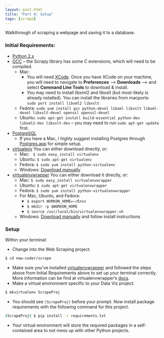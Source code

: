 ```yaml
---
layout: post.html
title: "Part 0: Setup"
tags: [scrape]
---
```


Walkthrough of scraping a webpage and saving it to a database.

### Initial Requirements:
* [Python 2.x](http://www.python.org/download/releases/2.7.3/)
* [GCC](http://gcc.gnu.org/) – the Scrapy library has some C extensions, which will need to be compiled.
	* Mac: 
		* You will need [XCode](http://developer.apple.com/xcode). Once you have XCode on your machine, you will need to navigate to **Preferences** –> **Downloads** –> and select **Command Line Tools** to download & install.
		* You may need to install libxml2 and libxslt (but most-likely is already nstalled). You can install the libraries from macports: `sudo port install libxml2 libxslt`
	* Fedora: `sudo yum install gcc python-devel libxml libxslt libxml-devel libxslt-devel openssl openssl-devel`
	* Ubuntu: `sudo apt-get install build-essential python-dev libxml2-dev libxslt-dev` – you may need to run `sudo apt-get update` first.
* [PostgreSQL](http://www.postgresql.org/download/)
	* If you have a Mac, I highly suggest installing Postgres through [Postgres.app](http://postgresapp.com/) for simple setup.
* [virtualenv](http://pypi.python.org/pypi/virtualenv) You can either download directly, or:
	* Mac: ` $ sudo easy_install virtualenv`
	* Ubuntu: `$ sudo apt-get virtualenv`
	* Fedora: `$ sudo yum install python-virtualenv`
	* Windows: [Download manually](http://pypi.python.org/pypi/virtualenv)
* [virtualenvwrapper](http://pypi.python.org/pypi/virtualenvwrapper) You can either download it directly, or:
	* Mac: `$ sudo easy_install virtualenvwrapper`
	* Ubuntu: `$ sudo apt-get virtualenvwrapper`
	* Fedora: `$ sudo yum install python-virtualenvwrapper`
	* For Mac, Ubuntu, and Fedora:
		* `$ export WORKON_HOME=~/Envs`
		* `$ mkdir -p $WORKON_HOME`
		* `$ source /usr/local/bin/virtualenvwrapper.sh`
	* Windows: [Download manually](http://pypi.python.org/pypi/virtualenvwrapper) and follow install instructions

### Setup
Within your terminal:

* Change into the Web Scraping project.

```bash
$ cd new-coder/scrape
```
* Make sure you’ve installed [virtualenvwrapper](http://pypi.python.org/pypi/virtualenvwrapper) and followed the steps above from Initial Requirements above to set up your terminal correctly.  More information can be find at virtualenvwrapper’s [docs](http://virtualenvwrapper.readthedocs.org/en/latest/). 
* Make a virtual environment specific to your Data Viz project:

```bash
$ mkvirtualenv ScrapeProj
``` 
* You should see `(ScrapeProj)` before your prompt. Now install package requirements with the following command for this project. 

```bash
(ScrapeProj) $ pip install -r requirements.txt
``` 
* Your virtual environment will store the required packages in a self-contained area to not mess up with other Python projects.